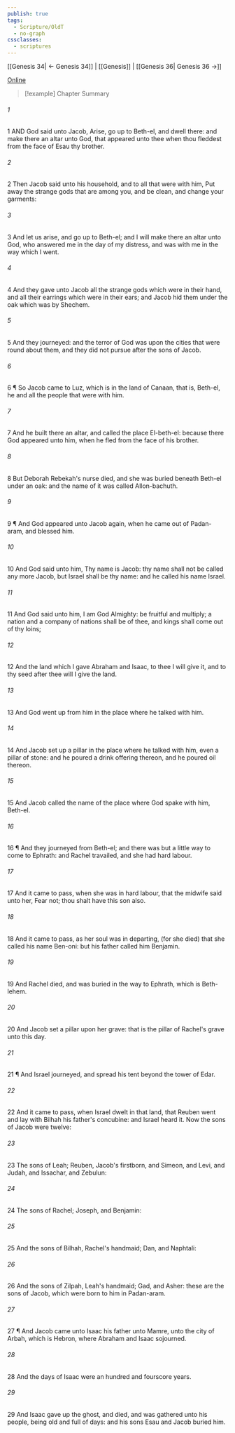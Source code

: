 ```yaml
---
publish: true
tags:
  - Scripture/OldT
  - no-graph
cssclasses:
  - scriptures
---
```

[[Genesis 34| ← Genesis 34]] | [[Genesis]] | [[Genesis 36| Genesis 36 →]]

[Online](https://churchofjesuschrist.org/study/scriptures/ot/gen/35?lang=eng)

>[!example] Chapter Summary
>
###### 1
1 AND God said unto Jacob, Arise, go up to Beth-el, and dwell there: and make there an altar unto God, that appeared unto thee when thou fleddest from the face of Esau thy brother.
###### 2
2 Then Jacob said unto his household, and to all that were with him, Put away the strange gods that are among you, and be clean, and change your garments:
###### 3
3 And let us arise, and go up to Beth-el; and I will make there an altar unto God, who answered me in the day of my distress, and was with me in the way which I went.
###### 4
4 And they gave unto Jacob all the strange gods which were in their hand, and all their earrings which were in their ears; and Jacob hid them under the oak which was by Shechem.
###### 5
5 And they journeyed: and the terror of God was upon the cities that were round about them, and they did not pursue after the sons of Jacob.
###### 6
6 ¶ So Jacob came to Luz, which is in the land of Canaan, that is, Beth-el, he and all the people that were with him.
###### 7
7 And he built there an altar, and called the place El-beth-el: because there God appeared unto him, when he fled from the face of his brother.
###### 8
8 But Deborah Rebekah's nurse died, and she was buried beneath Beth-el under an oak: and the name of it was called Allon-bachuth.
###### 9
9 ¶ And God appeared unto Jacob again, when he came out of Padan-aram, and blessed him.
###### 10
10 And God said unto him, Thy name is Jacob: thy name shall not be called any more Jacob, but Israel shall be thy name: and he called his name Israel.
###### 11
11 And God said unto him, I am God Almighty: be fruitful and multiply; a nation and a company of nations shall be of thee, and kings shall come out of thy loins;
###### 12
12 And the land which I gave Abraham and Isaac, to thee I will give it, and to thy seed after thee will I give the land.
###### 13
13 And God went up from him in the place where he talked with him.
###### 14
14 And Jacob set up a pillar in the place where he talked with him, even a pillar of stone: and he poured a drink offering thereon, and he poured oil thereon.
###### 15
15 And Jacob called the name of the place where God spake with him, Beth-el.
###### 16
16 ¶ And they journeyed from Beth-el; and there was but a little way to come to Ephrath: and Rachel travailed, and she had hard labour.
###### 17
17 And it came to pass, when she was in hard labour, that the midwife said unto her, Fear not; thou shalt have this son also.
###### 18
18 And it came to pass, as her soul was in departing, (for she died) that she called his name Ben-oni: but his father called him Benjamin.
###### 19
19 And Rachel died, and was buried in the way to Ephrath, which is Beth-lehem.
###### 20
20 And Jacob set a pillar upon her grave: that is the pillar of Rachel's grave unto this day.
###### 21
21 ¶ And Israel journeyed, and spread his tent beyond the tower of Edar.
###### 22
22 And it came to pass, when Israel dwelt in that land, that Reuben went and lay with Bilhah his father's concubine: and Israel heard it.  Now the sons of Jacob were twelve:
###### 23
23 The sons of Leah; Reuben, Jacob's firstborn, and Simeon, and Levi, and Judah, and Issachar, and Zebulun:
###### 24
24 The sons of Rachel; Joseph, and Benjamin:
###### 25
25 And the sons of Bilhah, Rachel's handmaid; Dan, and Naphtali:
###### 26
26 And the sons of Zilpah, Leah's handmaid; Gad, and Asher: these are the sons of Jacob, which were born to him in Padan-aram.
###### 27
27 ¶ And Jacob came unto Isaac his father unto Mamre, unto the city of Arbah, which is Hebron, where Abraham and Isaac sojourned.
###### 28
28 And the days of Isaac were an hundred and fourscore years.
###### 29
29 And Isaac gave up the ghost, and died, and was gathered unto his people, being old and full of days: and his sons Esau and Jacob buried him.



